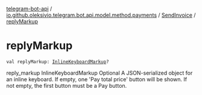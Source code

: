 [telegram-bot-api](../../index.md) / [io.github.oleksivio.telegram.bot.api.model.method.payments](../index.md) / [SendInvoice](index.md) / [replyMarkup](./reply-markup.md)

# replyMarkup

`val replyMarkup: `[`InlineKeyboardMarkup`](../../io.github.oleksivio.telegram.bot.api.model.objects.std.keyboard/-inline-keyboard-markup/index.md)`?`

reply_markup InlineKeyboardMarkup Optional A JSON-serialized object for an inline keyboard. If empty, one 'Pay total price' button will be shown. If not empty, the first button must be a Pay button.

